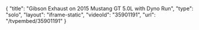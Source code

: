 {
    "title": "Gibson Exhaust on 2015 Mustang GT 5.0L with Dyno Run",
    "type": "solo",
    "layout": "iframe-static",
    "videoId": "35901191",
    "url": "\/tvpembed\/35901191"
}